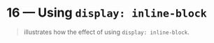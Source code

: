 # 16 &mdash; Using `display: inline-block`
> illustrates how the effect of using `display: inline-block`.
